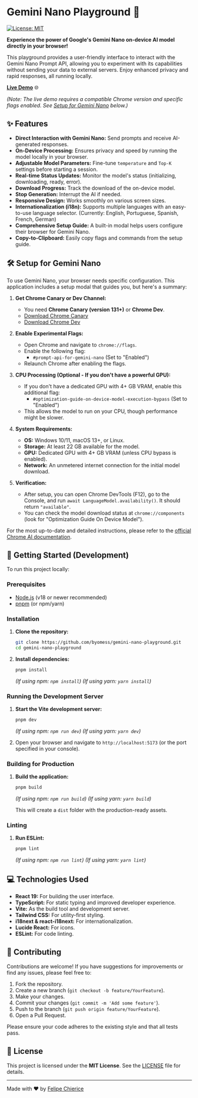 # Gemini Nano Playground 🚀

[![License: MIT](https://img.shields.io/badge/License-MIT-yellow.svg)](https://opensource.org/licenses/MIT)

**Experience the power of Google's Gemini Nano on-device AI model directly in your browser!**

This playground provides a user-friendly interface to interact with the Gemini Nano Prompt API, allowing you to experiment with its capabilities without sending your data to external servers. Enjoy enhanced privacy and rapid responses, all running locally.

**[Live Demo](https://byomess.github.io/gemini-nano-playground/)** 🌐

*(Note: The live demo requires a compatible Chrome version and specific flags enabled. See [Setup for Gemini Nano](#setup-for-gemini-nano) below.)*

## ✨ Features

*   **Direct Interaction with Gemini Nano:** Send prompts and receive AI-generated responses.
*   **On-Device Processing:** Ensures privacy and speed by running the model locally in your browser.
*   **Adjustable Model Parameters:** Fine-tune `temperature` and `Top-K` settings before starting a session.
*   **Real-time Status Updates:** Monitor the model's status (initializing, downloading, ready, error).
*   **Download Progress:** Track the download of the on-device model.
*   **Stop Generation:** Interrupt the AI if needed.
*   **Responsive Design:** Works smoothly on various screen sizes.
*   **Internationalization (i18n):** Supports multiple languages with an easy-to-use language selector. (Currently: English, Portuguese, Spanish, French, German)
*   **Comprehensive Setup Guide:** A built-in modal helps users configure their browser for Gemini Nano.
*   **Copy-to-Clipboard:** Easily copy flags and commands from the setup guide.

## 🛠️ Setup for Gemini Nano

To use Gemini Nano, your browser needs specific configuration. This application includes a setup modal that guides you, but here's a summary:

1.  **Get Chrome Canary or Dev Channel:**
    *   You need **Chrome Canary (version 131+)** or **Chrome Dev**.
    *   [Download Chrome Canary](https://www.google.com/chrome/canary/)
    *   [Download Chrome Dev](https://www.google.com/chrome/dev/)

2.  **Enable Experimental Flags:**
    *   Open Chrome and navigate to `chrome://flags`.
    *   Enable the following flag:
        *   `#prompt-api-for-gemini-nano` (Set to "Enabled")
    *   Relaunch Chrome after enabling the flags.

3.  **CPU Processing (Optional - If you don't have a powerful GPU):**
    *   If you don't have a dedicated GPU with 4+ GB VRAM, enable this additional flag:
        *   `#optimization-guide-on-device-model-execution-bypass` (Set to "Enabled")
    *   This allows the model to run on your CPU, though performance might be slower.

4.  **System Requirements:**
    *   **OS:** Windows 10/11, macOS 13+, or Linux.
    *   **Storage:** At least 22 GB available for the model.
    *   **GPU:** Dedicated GPU with 4+ GB VRAM (unless CPU bypass is enabled).
    *   **Network:** An unmetered internet connection for the initial model download.

5.  **Verification:**
    *   After setup, you can open Chrome DevTools (F12), go to the Console, and run `await LanguageModel.availability()`. It should return `"available"`.
    *   You can check the model download status at `chrome://components` (look for "Optimization Guide On Device Model").

For the most up-to-date and detailed instructions, please refer to the [official Chrome AI documentation](https://developer.chrome.com/docs/ai/get-started).

## 🚀 Getting Started (Development)

To run this project locally:

### Prerequisites

*   [Node.js](https://nodejs.org/) (v18 or newer recommended)
*   [pnpm](https://pnpm.io/installation) (or npm/yarn)

### Installation

1.  **Clone the repository:**
    ```bash
    git clone https://github.com/byomess/gemini-nano-playground.git
    cd gemini-nano-playground
    ```

2.  **Install dependencies:**
    ```bash
    pnpm install
    ```
    *(If using npm: `npm install`)*
    *(If using yarn: `yarn install`)*

### Running the Development Server

1.  **Start the Vite development server:**
    ```bash
    pnpm dev
    ```
    *(If using npm: `npm run dev`)*
    *(If using yarn: `yarn dev`)*

2.  Open your browser and navigate to `http://localhost:5173` (or the port specified in your console).

### Building for Production

1.  **Build the application:**
    ```bash
    pnpm build
    ```
    *(If using npm: `npm run build`)*
    *(If using yarn: `yarn build`)*

    This will create a `dist` folder with the production-ready assets.

### Linting

1.  **Run ESLint:**
    ```bash
    pnpm lint
    ```
    *(If using npm: `npm run lint`)*
    *(If using yarn: `yarn lint`)*

## 💻 Technologies Used

*   **React 19:** For building the user interface.
*   **TypeScript:** For static typing and improved developer experience.
*   **Vite:** As the build tool and development server.
*   **Tailwind CSS:** For utility-first styling.
*   **i18next & react-i18next:** For internationalization.
*   **Lucide React:** For icons.
*   **ESLint:** For code linting.

## 🤝 Contributing

Contributions are welcome! If you have suggestions for improvements or find any issues, please feel free to:

1.  Fork the repository.
2.  Create a new branch (`git checkout -b feature/YourFeature`).
3.  Make your changes.
4.  Commit your changes (`git commit -m 'Add some feature'`).
5.  Push to the branch (`git push origin feature/YourFeature`).
6.  Open a Pull Request.

Please ensure your code adheres to the existing style and that all tests pass.

## 📄 License

This project is licensed under the **MIT License**. See the [LICENSE](LICENSE) file for details.

---

Made with ❤️ by [Felipe Chierice](https://byomess.github.io/docs/portfolio.html)
